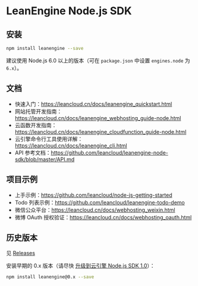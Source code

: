 # LeanEngine Node.js SDK

## 安装

```bash
npm install leanengine --save
```

建议使用 Node.js 6.0 以上的版本（可在 `package.json` 中设置 `engines.node` 为 `6.x`）。

## 文档

* 快速入门：<https://leancloud.cn/docs/leanengine_quickstart.html>
* 网站托管开发指南：<https://leancloud.cn/docs/leanengine_webhosting_guide-node.html>
* 云函数开发指南：<https://leancloud.cn/docs/leanengine_cloudfunction_guide-node.html>
* 云引擎命令行工具使用详解：<https://leancloud.cn/docs/leanengine_cli.html>
* API 参考文档：<https://github.com/leancloud/leanengine-node-sdk/blob/master/API.md>

## 项目示例

* 上手示例：<https://github.com/leancloud/node-js-getting-started>
* Todo 列表示例：<https://github.com/leancloud/leanengine-todo-demo>
* 微信公众平台：<https://leancloud.cn/docs/webhosting_weixin.html>
* 微博 OAuth 授权验证：<https://leancloud.cn/docs/webhosting_oauth.html>

## 历史版本

见 [Releases](https://github.com/leancloud/leanengine-node-sdk/releases)

安装早期的 0.x 版本（请尽快 [升级到云引擎 Node.js SDK 1.0](https://leancloud.cn/docs/leanengine-node-sdk-upgrade-1.html)）：

```bash
npm install leanengine@0.x --save
```
